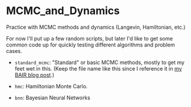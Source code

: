 # MCMC_and_Dynamics

Practice with MCMC methods and dynamics (Langevin, Hamiltonian, etc.)

For now I'll put up a few random scripts, but later I'd like to get some common
code up for quickly testing different algorithms and problem cases.

- `standard_mcmc`: "Standard" or basic MCMC methods, mostly to get my feet wet
  in this. (Keep the file name like this since I reference it in [my BAIR blog
  post][1].)

- `hmc`: Hamiltonian Monte Carlo.

- `bnn`: Bayesian Neural Networks

[1]:http://bair.berkeley.edu/blog/2017/08/02/minibatch-metropolis-hastings/
